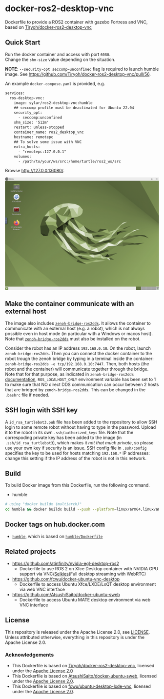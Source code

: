 # docker-ros2-desktop-vnc
Dockerfile to provide a ROS2 container with gazebo Fortress and VNC, based on [Tiryoh/docker-ros2-desktop-vnc](https://github.com/Tiryoh/docker-ros2-desktop-vnc)

## Quick Start

Run the docker container and access with port `6080`.  
Change the `shm-size` value depending on the situation.

__NOTE__: `--security-opt seccomp=unconfined` flag is required to launch humble image. See https://github.com/Tiryoh/docker-ros2-desktop-vnc/pull/56.

An example `docker-compose.yaml` is provided, e.g.

```
services:
  ros-desktop-vnc:
    image: sylar/ros2-desktop-vnc:humble
    ## seccomp profile must be deactivated for Ubuntu 22.04
    security_opt:
      - seccomp:unconfined
    shm_size: '512m'
    restart: unless-stopped
    container_name: ros2_desktop_vnc
    hostname: remotepc
    ## To solve some issue with VNC
    extra_hosts:
      - "remotepc:127.0.0.1"
    volumes:
      - /path/to/your/ws/src:/home/turtle/ros2_ws/src
```

Browse http://127.0.0.1:6080/.

![Image from Gyazo](desktop.png)

## Make the container communicate with an external host

The image also includes [`zenoh-bridge-ros2dds`](https://github.com/eclipse-zenoh/zenoh-plugin-ros2dds). It allows the container to communicate with an external host (e.g. a robot), which is not always possible even in host mode (in particular with a Windows or macos host). Note that [`zenoh-bridge-ros2dds`](https://github.com/eclipse-zenoh/zenoh-plugin-ros2dds) must also be installed on the robot.

Consider the robot has an IP address `192.168.0.10`. On the robot, launch `zenoh-bridge-ros2dds`. Then you can connect the docker container to the robot trough the zenoh bridge by typing in a terminal inside the container: `zenoh-bridge-ros2dds -e tcp/192.168.0.10:7447`. Then, both hosts (the robot and the container) will communicate together through the bridge. Note that for that purpose, as indicated in `zenoh-bridge-ros2dds` [documentation](https://github.com/eclipse-zenoh/zenoh-plugin-ros2dds?tab=readme-ov-file#usage), `ROS_LOCALHOST_ONLY` environment variable has been set to 1 to make sure that NO direct DDS communication can occur between 2 hosts that are bridged by `zenoh-bridge-ros2dds`. This can be changed in the `.bashrc` file if needed.

## SSH login with SSH key

A `id_rsa_turtlebot3.pub` file has been added to the repository to allow SSH login to some remote robot without having to type in the password. Upload it to the robot in its own `.ssh/authorized_keys` file. Note that the correspoding private key has been added to the image (in `.ssh/id_rsa_turtlebot3`), which makes it *not that much private*, so please use your own key if security is an issue. SSH config file in `.ssh/config` specifies the key to be used for hosts matching `192.168.*` IP addresses: change this setting if the IP address of the robot is not in this network.

## Build

To build Docker image from this Dockerfile, run the following command.

* humble
```sh
# using "docker buildx (multiarch)"
cd humble && docker buildx build --push --platform=linux/arm64,linux/amd64 --progress=plain -t sylar/ros2-desktop-vnc:humble .
```

## Docker tags on hub.docker.com

* [`humble`](https://hub.docker.com/r/sylar/ros2-desktop-vnc/tags?page=1&name=humble), which is based on [`humble/Dockerfile`](./humble/Dockerfile)

## Related projects

* https://github.com/atinfinity/nvidia-egl-desktop-ros2
  * Dockerfile to use ROS 2 on Xfce Desktop container with NVIDIA GPU support via VNC/[Selkies](https://github.com/selkies-project/selkies-gstreamer)(Full desktop streaming with WebRTC)
* https://github.com/fcwu/docker-ubuntu-vnc-desktop
  * Dockerfile to access Ubuntu Xfce/LXDE/LxQT desktop environment via web VNC interface
* https://github.com/AtsushiSaito/docker-ubuntu-sweb
  * Dockerfile to access Ubuntu MATE desktop environment via web VNC interface

## License

This repository is released under the Apache License 2.0, see [LICENSE](./LICENSE).  
Unless attributed otherwise, everything in this repository is under the Apache License 2.0.

### Acknowledgements

* This Dockerfile is based on [Tiryoh/docker-ros2-desktop-vnc](https://github.com/Tiryoh/docker-ros2-desktop-vnc),  licensed under the [Apache License 2.0](https://github.com/Tiryoh/docker-ros2-desktop-vnc/blob/master/LICENSE)
* This Dockerfile is based on [AtsushiSaito/docker-ubuntu-sweb](https://github.com/AtsushiSaito/docker-ubuntu-sweb), licensed under the [Apache License 2.0](https://github.com/AtsushiSaito/docker-ubuntu-sweb/blob/5e7ba8571d2f4d1e4fca0c1527d090c20f7f5e90/LICENSE).
* This Dockerfile is based on [fcwu/ubuntu-desktop-lxde-vnc](https://github.com/fcwu/docker-ubuntu-vnc-desktop), licensed under the [Apache License 2.0](https://github.com/fcwu/docker-ubuntu-vnc-desktop/blob/60f9ae18e71e9fabbfb23f67b212e64ab72c206e/LICENSE).
